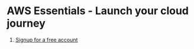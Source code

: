 # AWS Essentials - Launch your cloud journey

1. [Signup for a free account](./01-Signup/README.md)
